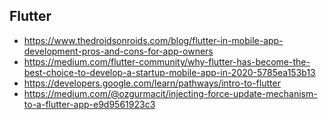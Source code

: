 

## Flutter
* https://www.thedroidsonroids.com/blog/flutter-in-mobile-app-development-pros-and-cons-for-app-owners
* https://medium.com/flutter-community/why-flutter-has-become-the-best-choice-to-develop-a-startup-mobile-app-in-2020-5785ea153b13
* https://developers.google.com/learn/pathways/intro-to-flutter
* https://medium.com/@ozgurmacit/injecting-force-update-mechanism-to-a-flutter-app-e9d9561923c3